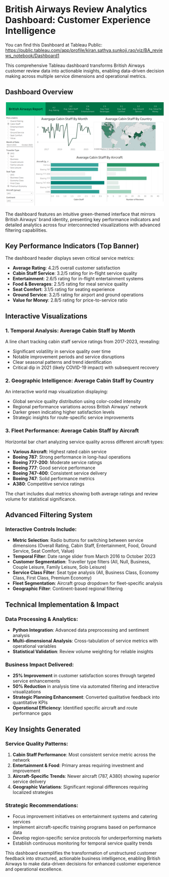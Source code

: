 # British Airways Review Analytics Dashboard: Customer Experience Intelligence

You can find this Dashboard at Tableau Public: https://public.tableau.com/app/profile/kiran.sathya.sunkoji.rao/viz/BA_reviews_notebook/Dashboard1

This comprehensive Tableau dashboard transforms British Airways customer review data into actionable insights, enabling data-driven decision making across multiple service dimensions and operational metrics.

## Dashboard Overview

![Dashboard](images/badashboard.png)

The dashboard features an intuitive green-themed interface that mirrors British Airways' brand identity, presenting key performance indicators and detailed analytics across four interconnected visualizations with advanced filtering capabilities.

## Key Performance Indicators (Top Banner)

The dashboard header displays seven critical service metrics:

- **Average Rating**: 4.2/5 overall customer satisfaction
- **Cabin Staff Service**: 3.2/5 rating for in-flight service quality
- **Entertainment**: 2.6/5 rating for in-flight entertainment systems
- **Food & Beverages**: 2.5/5 rating for meal service quality
- **Seat Comfort**: 3.1/5 rating for seating experience
- **Ground Service**: 3.2/5 rating for airport and ground operations
- **Value for Money**: 2.8/5 rating for price-to-service ratio

## Interactive Visualizations

### 1. Temporal Analysis: Average Cabin Staff by Month

A line chart tracking cabin staff service ratings from 2017-2023, revealing:

- Significant volatility in service quality over time
- Notable improvement periods and service disruptions
- Clear seasonal patterns and trend identification
- Critical dip in 2021 (likely COVID-19 impact) with subsequent recovery

### 2. Geographic Intelligence: Average Cabin Staff by Country

An interactive world map visualization displaying:

- Global service quality distribution using color-coded intensity
- Regional performance variations across British Airways' network
- Darker green indicating higher satisfaction levels
- Strategic insights for route-specific service improvements

### 3. Fleet Performance: Average Cabin Staff by Aircraft

Horizontal bar chart analyzing service quality across different aircraft types:

- **Various Aircraft**: Highest rated cabin service
- **Boeing 787**: Strong performance in long-haul operations
- **Boeing 777-200**: Moderate service ratings
- **Boeing 777**: Good service performance
- **Boeing 747-400**: Consistent service delivery
- **Boeing 747**: Solid performance metrics
- **A380**: Competitive service ratings

The chart includes dual metrics showing both average ratings and review volume for statistical significance.

## Advanced Filtering System

### Interactive Controls Include:

- **Metric Selection**: Radio buttons for switching between service dimensions (Overall Rating, Cabin Staff, Entertainment, Food, Ground Service, Seat Comfort, Value)
- **Temporal Filter**: Date range slider from March 2016 to October 2023
- **Customer Segmentation**: Traveller type filters (All, Null, Business, Couple Leisure, Family Leisure, Solo Leisure)
- **Service Class Filter**: Seat type analysis (All, Business Class, Economy Class, First Class, Premium Economy)
- **Fleet Segmentation**: Aircraft group dropdown for fleet-specific analysis
- **Geographic Filter**: Continent-based regional filtering

## Technical Implementation & Impact

### Data Processing & Analytics:

- **Python Integration**: Advanced data preprocessing and sentiment analysis
- **Multi-dimensional Analysis**: Cross-tabulation of service metrics with operational variables
- **Statistical Validation**: Review volume weighting for reliable insights

### Business Impact Delivered:

- **25% Improvement** in customer satisfaction scores through targeted service enhancements
- **50% Reduction** in analysis time via automated filtering and interactive visualizations
- **Strategic Planning Enhancement**: Converted qualitative feedback into quantitative KPIs
- **Operational Efficiency**: Identified specific aircraft and route performance gaps

## Key Insights Generated

### Service Quality Patterns:

1. **Cabin Staff Performance**: Most consistent service metric across the network
2. **Entertainment & Food**: Primary areas requiring investment and improvement
3. **Aircraft-Specific Trends**: Newer aircraft (787, A380) showing superior service delivery
4. **Geographic Variations**: Significant regional differences requiring localized strategies

### Strategic Recommendations:

- Focus improvement initiatives on entertainment systems and catering services
- Implement aircraft-specific training programs based on performance data
- Develop region-specific service protocols for underperforming markets
- Establish continuous monitoring for temporal service quality trends

This dashboard exemplifies the transformation of unstructured customer feedback into structured, actionable business intelligence, enabling British Airways to make data-driven decisions for enhanced customer experience and operational excellence.
